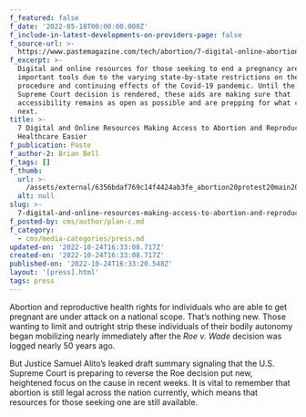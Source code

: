 ```yaml
---
f_featured: false
f_date: '2022-05-18T00:00:00.000Z'
f_include-in-latest-developments-on-providers-page: false
f_source-url: >-
  https://www.pastemagazine.com/tech/abortion/7-digital-online-abortion-reproductive-rights-roe/
f_excerpt: >-
  Digital and online resources for those seeking to end a pregnancy are
  important tools due to the varying state-by-state restrictions on the
  procedure and continuing effects of the Covid-19 pandemic. Until the official
  Supreme Court decision is rendered, these aids are making sure that
  accessibility remains as open as possible and are prepping for what comes
  next.
title: >-
  7 Digital and Online Resources Making Access to Abortion and Reproductive
  Healthcare Easier
f_publication: Paste
f_author-2: Brian Bell
f_tags: []
f_thumb:
  url: >-
    /assets/external/6356bdaf769c14f4424ab3fe_abortion20protest20main20by20araya20doheny20filmmagic.jpeg
  alt: null
slug: >-
  7-digital-and-online-resources-making-access-to-abortion-and-reproductive-healthcare-easier
f_posted-by: cms/author/plan-c.md
f_category:
  - cms/media-categories/press.md
updated-on: '2022-10-24T16:33:08.717Z'
created-on: '2022-10-24T16:33:08.717Z'
published-on: '2022-10-24T16:33:20.548Z'
layout: '[press].html'
tags: press
---
```


Abortion and reproductive health rights for individuals who are able to get pregnant are under attack on a national scope. That’s nothing new. Those wanting to limit and outright strip these individuals of their bodily autonomy began mobilizing nearly immediately after the _Roe v. Wade_ decision was logged nearly 50 years ago.

But Justice Samuel Alito’s leaked draft summary signaling that the U.S. Supreme Court is preparing to reverse the Roe decision put new, heightened focus on the cause in recent weeks. It is vital to remember that abortion is still legal across the nation currently, which means that resources for those seeking one are still available.
